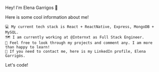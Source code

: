 Hey! I'm Elena Garrigos 🚀

Here is some cool information about me!

    💻 My current tech stack is React + ReactNative, Express, MongoDB + MySQL. 
    🗺️ I am currently working at @Internxt as Full Stack Engineer.
    🔎 Feel free to look through my projects and comment any. I am more than happy to learn!
    📧 If you need to contact me, here is my LinkedIn profile, Elena Garrigós.

Let's code! 
